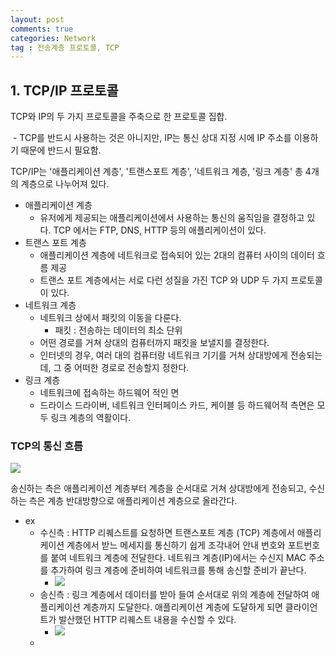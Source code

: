 ```yaml
---
layout: post
comments: true
categories: Network
tag : 전송계층 프로토콜, TCP
---
```




## 1. TCP/IP 프로토콜

TCP와 IP의 두 가지 프로토콜을 주축으로 한 프로토콜 집합.

​	- TCP를 반드시 사용하는 것은 아니지만, IP는 통신 상대 지정 시에 IP 주소를 이용하기 때문에 반드시 필요함.

TCP/IP는 '애플리케이션 계층', '트랜스포트 계층', '네트워크 계층, '링크 계층' 총 4개의 계층으로 나누어져 있다.

- 애플리케이션 계층
  - 유저에게 제공되는 애플리케이션에서 사용하는 통신의 움직임을 결정하고 있다. TCP 에서는 FTP, DNS, HTTP 등의 애플리케이션이 있다.
- 트랜스 포트 계층
  - 애플리케이션 계층에 네트워크로 접속되어 있는 2대의 컴퓨터 사이의 데이터 흐름 제공
  - 트랜스 포트 계층에서는 서로 다런 성질을 가진 TCP 와 UDP 두 가지 프로토콜이 있다.
- 네트워크 계층
  - 네트워크 상에서 패킷의 이동을 다룬다.
    - 패킷 : 전송하는 데이터의 최소 단위
  - 어떤 경로를 거쳐 상대의 컴퓨터까지 패킷을 보낼지를 결정한다.
  - 인터넷의 경우, 여러 대의 컴퓨터랑 네트워크 기기를 거쳐 상대방에게 전송되는데, 그 중 어떠한 경로로 전송할지 정한다.
- 링크 계층
  - 네트워크에 접속하는 하드웨어 적인 면
  - 드라이스 드라이버, 네트워크 인터페이스 카드, 케이블 등 하드웨어적 측면은 모두 링크 계층의 역활이다.



### TCP의 통신 흐름

![](C:/Users/llmoo/dev/devkit/llmooon.io/llmooon.github.io/assets/network/tcp_ip_stream.PNG)

송신하는 측은 애플리케이션 계층부터 계층을 순서대로 거쳐 상대방에게 전송되고, 수신하는 측은 계층 반대방향으로 애플리케이션 계층으로 올라간다.

- ex
  - 수신측 :  HTTP 리퀘스트를 요청하면 트랜스포트 계층 (TCP) 계층에서 애플리케이션 계층에서 받느 메세지를 통신하기 쉽게 조각내어 안내 번호와 포트번호를 붙여 네트워크 계층에 전달한다. 네트워크 계층(IP)에서는 수신지 MAC 주소를 추가하여 링크 계층에 준비하여 네트워크를 통해 송신할 준비가 끝난다.
    - ![](C:/Users/llmoo/dev/devkit/llmooon.io/llmooon.github.io/assets/network/sender.jpg)
  - 송신측 : 링크 계층에서 데이터를 받아 들여 순서대로 위의 계층에 전달하여 애플리케이션 계층까지 도달한다. 애플리케이션 계층에 도달하게 되면 클라이언트가 발산했던 HTTP 리퀘스트 내용을 수신할 수 있다.
    - ![](C:/Users/llmoo/dev/devkit/llmooon.io/llmooon.github.io/assets/network/receiver.jpg)
  - 

